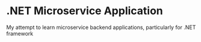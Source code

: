 # .NET Microservice Application
My attempt to learn microservice backend applications, particularly for .NET framework
